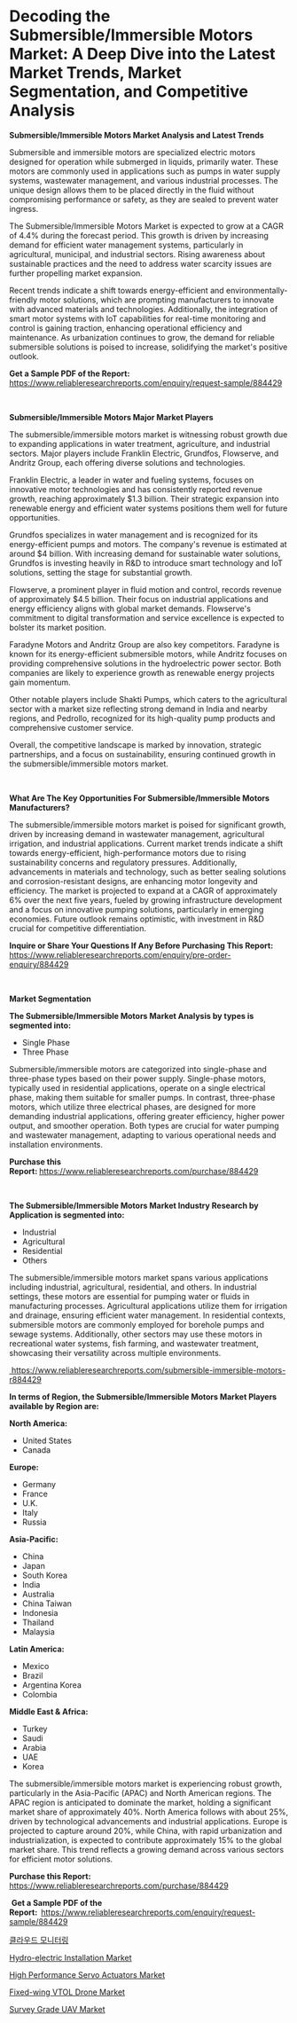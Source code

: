 <p><h1>Decoding the Submersible/Immersible Motors Market: A Deep Dive into the Latest Market Trends, Market Segmentation, and Competitive Analysis</h1></p><p><strong>Submersible/Immersible Motors Market Analysis and Latest Trends</strong></p>
<p><p>Submersible and immersible motors are specialized electric motors designed for operation while submerged in liquids, primarily water. These motors are commonly used in applications such as pumps in water supply systems, wastewater management, and various industrial processes. The unique design allows them to be placed directly in the fluid without compromising performance or safety, as they are sealed to prevent water ingress.</p><p>The Submersible/Immersible Motors Market is expected to grow at a CAGR of 4.4% during the forecast period. This growth is driven by increasing demand for efficient water management systems, particularly in agricultural, municipal, and industrial sectors. Rising awareness about sustainable practices and the need to address water scarcity issues are further propelling market expansion. </p><p>Recent trends indicate a shift towards energy-efficient and environmentally-friendly motor solutions, which are prompting manufacturers to innovate with advanced materials and technologies. Additionally, the integration of smart motor systems with IoT capabilities for real-time monitoring and control is gaining traction, enhancing operational efficiency and maintenance. As urbanization continues to grow, the demand for reliable submersible solutions is poised to increase, solidifying the market's positive outlook.</p></p>
<p><strong>Get a Sample PDF of the Report:&nbsp;</strong> <a href="https://www.reliableresearchreports.com/enquiry/request-sample/884429?utm_campaign=38&utm_medium=2&utm_source=Github&utm_content=ia&utm_term=25022025&utm_id=submersibleimmersible-motors">https://www.reliableresearchreports.com/enquiry/request-sample/884429</a></p>
<p>&nbsp;</p>
<p><strong>Submersible/Immersible Motors Major Market Players</strong></p>
<p><p>The submersible/immersible motors market is witnessing robust growth due to expanding applications in water treatment, agriculture, and industrial sectors. Major players include Franklin Electric, Grundfos, Flowserve, and Andritz Group, each offering diverse solutions and technologies.</p><p>Franklin Electric, a leader in water and fueling systems, focuses on innovative motor technologies and has consistently reported revenue growth, reaching approximately $1.3 billion. Their strategic expansion into renewable energy and efficient water systems positions them well for future opportunities.</p><p>Grundfos specializes in water management and is recognized for its energy-efficient pumps and motors. The company's revenue is estimated at around $4 billion. With increasing demand for sustainable water solutions, Grundfos is investing heavily in R&D to introduce smart technology and IoT solutions, setting the stage for substantial growth.</p><p>Flowserve, a prominent player in fluid motion and control, records revenue of approximately $4.5 billion. Their focus on industrial applications and energy efficiency aligns with global market demands. Flowserve's commitment to digital transformation and service excellence is expected to bolster its market position.</p><p>Faradyne Motors and Andritz Group are also key competitors. Faradyne is known for its energy-efficient submersible motors, while Andritz focuses on providing comprehensive solutions in the hydroelectric power sector. Both companies are likely to experience growth as renewable energy projects gain momentum.</p><p>Other notable players include Shakti Pumps, which caters to the agricultural sector with a market size reflecting strong demand in India and nearby regions, and Pedrollo, recognized for its high-quality pump products and comprehensive customer service.</p><p>Overall, the competitive landscape is marked by innovation, strategic partnerships, and a focus on sustainability, ensuring continued growth in the submersible/immersible motors market.</p></p>
<p>&nbsp;</p>
<p><strong>What Are The Key Opportunities For Submersible/Immersible Motors Manufacturers?</strong></p>
<p><p>The submersible/immersible motors market is poised for significant growth, driven by increasing demand in wastewater management, agricultural irrigation, and industrial applications. Current market trends indicate a shift towards energy-efficient, high-performance motors due to rising sustainability concerns and regulatory pressures. Additionally, advancements in materials and technology, such as better sealing solutions and corrosion-resistant designs, are enhancing motor longevity and efficiency. The market is projected to expand at a CAGR of approximately 6% over the next five years, fueled by growing infrastructure development and a focus on innovative pumping solutions, particularly in emerging economies. Future outlook remains optimistic, with investment in R&D crucial for competitive differentiation.</p></p>
<p><strong>Inquire or Share Your Questions If Any Before Purchasing This Report:</strong> <a href="https://www.reliableresearchreports.com/enquiry/pre-order-enquiry/884429?utm_campaign=38&utm_medium=2&utm_source=Github&utm_content=ia&utm_term=25022025&utm_id=submersibleimmersible-motors">https://www.reliableresearchreports.com/enquiry/pre-order-enquiry/884429</a></p>
<p>&nbsp;</p>
<p><strong>Market Segmentation</strong></p>
<p><strong>The Submersible/Immersible Motors Market Analysis by types is segmented into:</strong></p>
<p><ul><li>Single Phase</li><li>Three Phase</li></ul></p>
<p><p>Submersible/immersible motors are categorized into single-phase and three-phase types based on their power supply. Single-phase motors, typically used in residential applications, operate on a single electrical phase, making them suitable for smaller pumps. In contrast, three-phase motors, which utilize three electrical phases, are designed for more demanding industrial applications, offering greater efficiency, higher power output, and smoother operation. Both types are crucial for water pumping and wastewater management, adapting to various operational needs and installation environments.</p></p>
<p><strong>Purchase this Report:&nbsp;</strong><a href="https://www.reliableresearchreports.com/purchase/884429?utm_campaign=38&utm_medium=2&utm_source=Github&utm_content=ia&utm_term=25022025&utm_id=submersibleimmersible-motors">https://www.reliableresearchreports.com/purchase/884429</a></p>
<p>&nbsp;</p>
<p><strong>The Submersible/Immersible Motors Market Industry Research by Application is segmented into:</strong></p>
<p><ul><li>Industrial</li><li>Agricultural</li><li>Residential</li><li>Others</li></ul></p>
<p><p>The submersible/immersible motors market spans various applications including industrial, agricultural, residential, and others. In industrial settings, these motors are essential for pumping water or fluids in manufacturing processes. Agricultural applications utilize them for irrigation and drainage, ensuring efficient water management. In residential contexts, submersible motors are commonly employed for borehole pumps and sewage systems. Additionally, other sectors may use these motors in recreational water systems, fish farming, and wastewater treatment, showcasing their versatility across multiple environments.</p></p>
<p><a href="https://www.reliableresearchreports.com/submersible-immersible-motors-r884429?utm_campaign=38&utm_medium=2&utm_source=Github&utm_content=ia&utm_term=25022025&utm_id=submersibleimmersible-motors">&nbsp;https://www.reliableresearchreports.com/submersible-immersible-motors-r884429</a></p>
<p><strong>In terms of Region, the Submersible/Immersible Motors Market Players available by Region are:</strong></p>
<p>
    <p> <strong> North America: </strong>
        <ul>
            <li>United States</li>
            <li>Canada</li>
        </ul>
        </p> 
    <p> <strong> Europe: </strong>
        <ul>
            <li>Germany</li>
            <li>France</li>
            <li>U.K.</li>
            <li>Italy</li>
            <li>Russia</li>
        </ul>
        </p> 
    <p> <strong> Asia-Pacific: </strong>
        <ul>
            <li>China</li>
            <li>Japan</li>
            <li>South Korea</li>
            <li>India</li>
            <li>Australia</li>
            <li>China Taiwan</li>
            <li>Indonesia</li>
            <li>Thailand</li>
            <li>Malaysia</li>
        </ul>
        </p> 
    <p> <strong> Latin America: </strong>
        <ul>
            <li>Mexico</li>
            <li>Brazil</li>
            <li>Argentina Korea</li>
            <li>Colombia</li>
        </ul>
        </p> 
    <p> <strong> Middle East & Africa: </strong>
        <ul>
            <li>Turkey</li>
            <li>Saudi</li>
            <li>Arabia</li>
            <li>UAE</li>
            <li>Korea</li>
        </ul>
    </p>
    </p>
<p><p>The submersible/immersible motors market is experiencing robust growth, particularly in the Asia-Pacific (APAC) and North American regions. The APAC region is anticipated to dominate the market, holding a significant market share of approximately 40%. North America follows with about 25%, driven by technological advancements and industrial applications. Europe is projected to capture around 20%, while China, with rapid urbanization and industrialization, is expected to contribute approximately 15% to the global market share. This trend reflects a growing demand across various sectors for efficient motor solutions.</p></p>
<p><strong>Purchase this Report: </strong><a href="https://www.reliableresearchreports.com/purchase/884429?utm_campaign=38&utm_medium=2&utm_source=Github&utm_content=ia&utm_term=25022025&utm_id=submersibleimmersible-motors">https://www.reliableresearchreports.com/purchase/884429</a></p>
<p>&nbsp;<strong>Get a Sample PDF of the Report:&nbsp;&nbsp;</strong><a href="https://www.reliableresearchreports.com/enquiry/request-sample/884429?utm_campaign=38&utm_medium=2&utm_source=Github&utm_content=ia&utm_term=25022025&utm_id=submersibleimmersible-motors">https://www.reliableresearchreports.com/enquiry/request-sample/884429</a></p>
<p><strong></strong></p>
<p><p><a href="https://github.com/laholand/Market-Research-Report-List-7/blob/main/506545940262.md?utm_campaign=38&utm_medium=2&utm_source=Github&utm_content=ia&utm_term=25022025&utm_id=submersibleimmersible-motors">클라우드 모니터링</a></p><p><a href="https://github.com/marawiokeson8/Market-Research-Report-List-1/blob/main/hydro-electric-installation-market.md?utm_campaign=38&utm_medium=2&utm_source=Github&utm_content=ia&utm_term=25022025&utm_id=submersibleimmersible-motors">Hydro-electric Installation Market</a></p><p><a href="https://github.com/ipuanamuyuro3/Market-Research-Report-List-1/blob/main/high-performance-servo-actuators-market.md?utm_campaign=38&utm_medium=2&utm_source=Github&utm_content=ia&utm_term=25022025&utm_id=submersibleimmersible-motors">High Performance Servo Actuators Market</a></p><p><a href="https://github.com/pilukypalis/Market-Research-Report-List-1/blob/main/fixed-wing-vtol-drone-market.md?utm_campaign=38&utm_medium=2&utm_source=Github&utm_content=ia&utm_term=25022025&utm_id=submersibleimmersible-motors">Fixed-wing VTOL Drone Market</a></p><p><a href="https://github.com/jugutstam/Market-Research-Report-List-1/blob/main/survey-grade-uav-market.md?utm_campaign=38&utm_medium=2&utm_source=Github&utm_content=ia&utm_term=25022025&utm_id=submersibleimmersible-motors">Survey Grade UAV Market</a></p></p>